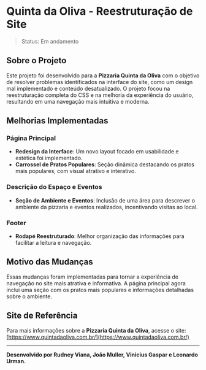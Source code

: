 # Quinta da Oliva - Reestruturação de Site
> Status: Em andamento

## Sobre o Projeto

Este projeto foi desenvolvido para a **Pizzaria Quinta da Oliva** com o objetivo de resolver problemas identificados na interface do site, como um design mal implementado e conteúdo desatualizado. O projeto focou na reestruturação completa do CSS e na melhoria da experiência do usuário, resultando em uma navegação mais intuitiva e moderna.

## Melhorias Implementadas

### Página Principal
- **Redesign da Interface**: Um novo layout focado em usabilidade e estética foi implementado.
- **Carrossel de Pratos Populares**: Seção dinâmica destacando os pratos mais populares, com visual atrativo e interativo.

### Descrição do Espaço e Eventos
- **Seção de Ambiente e Eventos**: Inclusão de uma área para descrever o ambiente da pizzaria e eventos realizados, incentivando visitas ao local.

### Footer
- **Rodapé Reestruturado**: Melhor organização das informações para facilitar a leitura e navegação.

## Motivo das Mudanças

Essas mudanças foram implementadas para tornar a experiência de navegação no site mais atrativa e informativa. A página principal agora inclui uma seção com os pratos mais populares e informações detalhadas sobre o ambiente.

## Site de Referência

Para mais informações sobre a **Pizzaria Quinta da Oliva**, acesse o site: [https://www.quintadaoliva.com.br/](https://www.quintadaoliva.com.br/)

---

**Desenvolvido por Rudney Viana, João Muller, Vinicius Gaspar e Leonardo Urman.**
